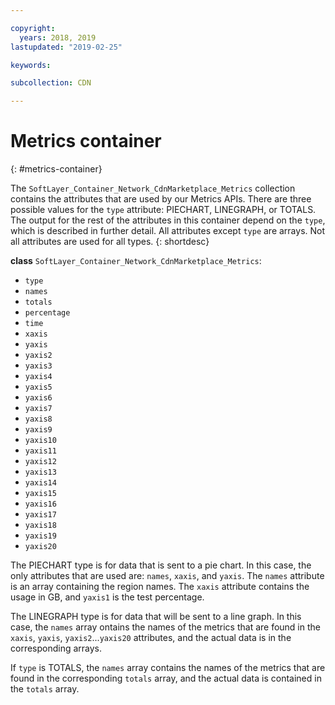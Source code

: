 ```yaml
---

copyright:
  years: 2018, 2019
lastupdated: "2019-02-25"

keywords:

subcollection: CDN

---
```


# Metrics container
{: #metrics-container}

The `SoftLayer_Container_Network_CdnMarketplace_Metrics` collection contains the attributes that are used by our Metrics APIs. There are three possible values for the `type` attribute: PIECHART, LINEGRAPH, or TOTALS. The output for the rest of the attributes in this container depend on the `type`, which is described in further detail. All attributes except `type` are arrays. Not all attributes are used for all types.
{: shortdesc}

**class** `SoftLayer_Container_Network_CdnMarketplace_Metrics`:
* `type`
* `names`
* `totals`
* `percentage`
* `time`
* `xaxis`
* `yaxis`
* `yaxis2`
* `yaxis3`
* `yaxis4`
* `yaxis5`
* `yaxis6`
* `yaxis7`
* `yaxis8`
* `yaxis9`
* `yaxis10`
* `yaxis11`
* `yaxis12`
* `yaxis13`
* `yaxis14`
* `yaxis15`
* `yaxis16`
* `yaxis17`
* `yaxis18`
* `yaxis19`
* `yaxis20`

The PIECHART type is for data that is sent to a pie chart. In this case, the only attributes that are used are: `names`, `xaxis`, and `yaxis`. The `names` attribute is an array containing the region names. The `xaxis` attribute contains the usage in GB, and `yaxis1` is the test percentage.


The LINEGRAPH type is for data that will be sent to a line graph. In this case, the `names` array ontains the names of the metrics that are found in the `xaxis`, `yaxis`, `yaxis2`...`yaxis20` attributes, and the actual data is in the corresponding arrays.


If `type` is TOTALS, the `names` array contains the names of the metrics that are found in the corresponding `totals` array, and the actual data is contained in the `totals` array.

